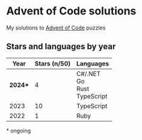 # Advent of Code solutions

My solutions to [Advent of Code](https://adventofcode.com) puzzles

## Stars and languages by year

| Year       | Stars (n/50) | Languages                           |
| ---------- | ------------ | ----------------------------------- |
| **2024\*** | 4            | C#/.NET<br>Go<br>Rust<br>TypeScript |
| 2023       | 10           | TypeScript                          |
| 2022       | 1            | Ruby                                |

\* ongoing
